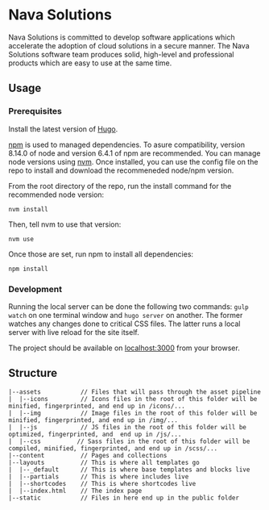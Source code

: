 # Nava Solutions
Nava Solutions is committed to develop software applications which accelerate the adoption of cloud solutions in a secure manner. The Nava Solutions software team produces solid, high-level and professional products which are easy to use at the same time.

## Usage
### Prerequisites
Install the latest version of [Hugo](https://gohugo.io/getting-started/installing/).

[npm](https://docs.npmjs.com/getting-started/what-is-npm) is used to managed dependencies. To asure compatibility, version 8.14.0 of node and version 6.4.1 of npm are recommended. You can manage node versions using [nvm](https://github.com/creationix/nvm#installation). Once installed, you can use the config file on the repo to install and download the recommeneded node/npm version.

From the root directory of the repo, run the install command for the recommended node version:
```
nvm install
```

Then, tell nvm to use that version:
```
nvm use
```

Once those are set, run npm to install all dependencies:
```
npm install
```

### Development
Running the local server can be done the following two commands: `gulp watch` on one terminal window and `hugo server` on another. The former watches any changes done to critical CSS files. The latter runs a local server with live reload for the site itself.

The project should be available on [localhost:3000](localhost:3000) from your browser.

## Structure
```
|--assets           // Files that will pass through the asset pipeline
|  |--icons         // Icons files in the root of this folder will be minified, fingerprinted, and end up in /icons/...
|  |--img      	    // Image files in the root of this folder will be minified, fingerprinted, and end up in /img/...
|  |--js      	    // JS files in the root of this folder will be optimized, fingerprinted, and  end up in /js/...
|  |--css          // Sass files in the root of this folder will be compiled, minified, fingerprinted, and end up in /scss/...
|--content          // Pages and collections
|--layouts          // This is where all templates go
|  |--_default      // This is where base templates and blocks live
|  |--partials      // This is where includes live
|  |--shortcodes    // This is where shortcodes live
|  |--index.html    // The index page
|--static     	    // Files in here end up in the public folder
```
